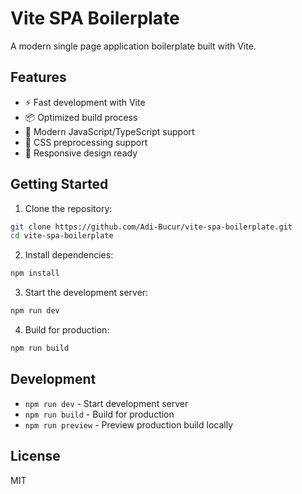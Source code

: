 # Vite SPA Boilerplate

A modern single page application boilerplate built with Vite.

## Features

- ⚡️ Fast development with Vite
- 📦 Optimized build process
- 🔧 Modern JavaScript/TypeScript support
- 🎨 CSS preprocessing support
- 📱 Responsive design ready

## Getting Started

1. Clone the repository:
```bash
git clone https://github.com/Adi-Bucur/vite-spa-boilerplate.git
cd vite-spa-boilerplate
```

2. Install dependencies:
```bash
npm install
```

3. Start the development server:
```bash
npm run dev
```

4. Build for production:
```bash
npm run build
```

## Development

- `npm run dev` - Start development server
- `npm run build` - Build for production
- `npm run preview` - Preview production build locally

## License

MIT